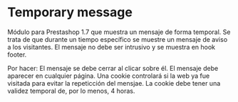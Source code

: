 # Temporary message
Módulo para Prestashop 1.7 que muestra un mensaje de forma temporal.
Se trata de que durante un tiempo específico se muestre un mensaje de aviso a los visitantes.
El mensaje no debe ser intrusivo y se muestra en hook footer.

Por hacer:
El mensaje se debe cerrar al clicar sobre él.
El mensaje debe aparecer en cualquier página.
Una cookie controlará si la web ya fue visitada para evitar la repeticción del mensjae.
La cookie debe tener una validez temporal de, por lo menos, 4 horas.
